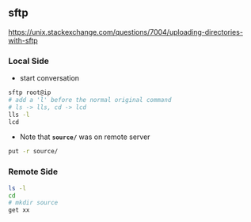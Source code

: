 ## sftp

<https://unix.stackexchange.com/questions/7004/uploading-directories-with-sftp>

### Local Side
- start conversation

```bash
sftp root@ip
# add a 'l' before the normal original command
# ls -> lls, cd -> lcd
lls -l
lcd
```

- Note that **`source/`** was on remote server

```bash
put -r source/
```

### Remote Side

```bash
ls -l
cd
# mkdir source
get xx
```